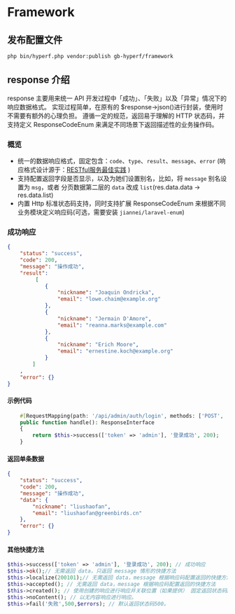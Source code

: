 # Framework

## 发布配置文件
```bash
php bin/hyperf.php vendor:publish gb-hyperf/framework
```


## response 介绍
response 主要用来统一 API 开发过程中「成功」、「失败」以及「异常」情况下的响应数据格式。
实现过程简单，在原有的 $response->json()进行封装，使用时不需要有额外的心理负担。
遵循一定的规范，返回易于理解的 HTTP 状态码，并支持定义 ResponseCodeEnum 来满足不同场景下返回描述性的业务操作码。 

### 概览

- 统一的数据响应格式，固定包含：`code`、`type`、`result`、`message`、`error` (响应格式设计源于：[RESTful服务最佳实践](https://www.cnblogs.com/jaxu/p/7908111.html#a_8_2) )
- 支持配置返回字段是否显示，以及为她们设置别名，比如，将 `message` 别名设置为 `msg`，或者 分页数据第二层的 `data` 改成 `list`(res.data.data -> res.data.list)
- 内置 Http 标准状态码支持，同时支持扩展 ResponseCodeEnum 来根据不同业务模块定义响应码(可选，需要安装 `jiannei/laravel-enum`)

### 成功响应
```json
{
    "status": "success",
    "code": 200,
    "message": "操作成功",
    "result": 
         [
            {
                "nickname": "Joaquin Ondricka",
                "email": "lowe.chaim@example.org"
            },
            {
                "nickname": "Jermain D'Amore",
                "email": "reanna.marks@example.com"
            },
            {
                "nickname": "Erich Moore",
                "email": "ernestine.koch@example.org"
            }
        ]
    ,
    "error": {}
}
```
#### 示例代码
```php
    #[RequestMapping(path: '/api/admin/auth/login', methods: ['POST', 'GET'])]
    public function handle(): ResponseInterface
    {
        return $this->success(['token' => 'admin'], '登录成功', 200);
    }
```
#### 返回单条数据

```json
{
    "status": "success",
    "code": 200,
    "message": "操作成功",
    "data": {
        "nickname": "liushaofan",
        "email": "liushaofan@greenbirds.cn"
    },
    "error": {}
}
```

#### 其他快捷方法

```php
$this->success(['token' => 'admin'], '登录成功', 200); // 成功响应
$this->ok();// 无需返回 data，只返回 message 情形的快捷方法
$this->localize(200101);// 无需返回 data，message 根据响应码配置返回的快捷方法
$this->accepted(); // 无需返回 data，message 根据响应码配置返回的快捷方法
$this->created(); // 使用创建的响应进行响应并关联位置（如果提供） 固定返回状态码201。
$this->noContent(); // 以无内容响应进行响应。
$this->fail('失败',500,$errors); // 默认返回状态码500。
```